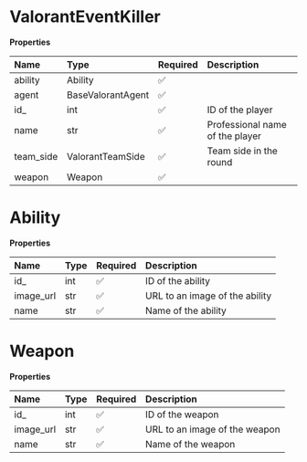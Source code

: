 # ValorantEventKiller

**Properties**

| Name      | Type              | Required | Description                     |
| :-------- | :---------------- | :------- | :------------------------------ |
| ability   | Ability           | ✅       |                                 |
| agent     | BaseValorantAgent | ✅       |                                 |
| id\_      | int               | ✅       | ID of the player                |
| name      | str               | ✅       | Professional name of the player |
| team_side | ValorantTeamSide  | ✅       | Team side in the round          |
| weapon    | Weapon            | ✅       |                                 |

# Ability

**Properties**

| Name      | Type | Required | Description                    |
| :-------- | :--- | :------- | :----------------------------- |
| id\_      | int  | ✅       | ID of the ability              |
| image_url | str  | ✅       | URL to an image of the ability |
| name      | str  | ✅       | Name of the ability            |

# Weapon

**Properties**

| Name      | Type | Required | Description                   |
| :-------- | :--- | :------- | :---------------------------- |
| id\_      | int  | ✅       | ID of the weapon              |
| image_url | str  | ✅       | URL to an image of the weapon |
| name      | str  | ✅       | Name of the weapon            |

